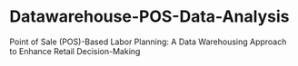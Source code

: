 # Datawarehouse-POS-Data-Analysis
Point of Sale (POS)-Based Labor Planning: A Data Warehousing Approach to Enhance Retail Decision-Making
